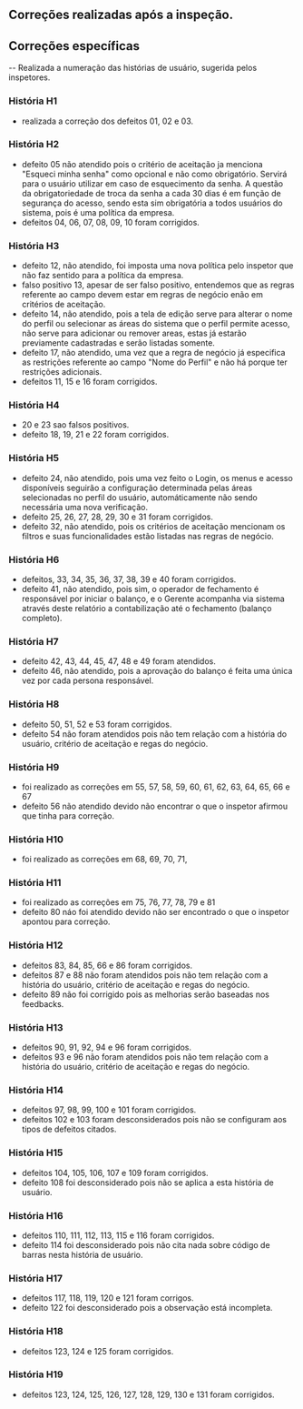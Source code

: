 ## Correções realizadas após a inspeção.

## Correções específicas
  -- Realizada a numeração das histórias de usuário, sugerida pelos inspetores.
  
### História H1
  - realizada a correção dos defeitos 01, 02 e 03.

### História H2
  - defeito 05 não atendido pois o critério de aceitação ja menciona "Esqueci minha senha" como opcional e não como obrigatório. Servirá para o usuário utilizar em caso de esquecimento da senha. A questão da obrigatoriedade de troca da senha a cada 30 dias é em função de segurança do acesso, sendo esta sim obrigatória a todos usuários do sistema, pois é uma política da empresa.
  - defeitos 04, 06, 07, 08, 09, 10 foram corrigidos.

### História H3
  - defeito 12, não atendido, foi imposta uma nova política pelo inspetor que não faz sentido para a política da empresa.
  - falso positivo 13, apesar de ser falso positivo, entendemos que as regras referente ao campo devem estar em regras de negócio enão em critérios de aceitação.
  - defeito 14, não atendido, pois a tela de edição serve para alterar o nome do perfil ou selecionar as áreas do sistema que o perfil permite acesso, não serve para adicionar ou remover areas, estas já estarão previamente cadastradas e serão listadas somente.
  - defeito 17, não atendido, uma vez que a regra de negócio já especifica as restrições referente ao campo "Nome do Perfil" e não há porque ter restrições adicionais.
  - defeitos 11, 15 e 16 foram corrigidos.

### História H4
  - 20 e 23 sao falsos positivos.
  - defeito 18, 19, 21 e 22 foram corrigidos.

### História H5
  - defeito 24, não atendido, pois uma vez feito o Login, os menus e acesso disponíveis seguirão a configuração determinada pelas áreas selecionadas no perfil do usuário, automáticamente não sendo necessária uma nova verificação.
  - defeito 25, 26, 27, 28, 29, 30 e 31 foram corrigidos.
  - defeito 32, não atendido, pois os critérios de aceitação mencionam os filtros e suas funcionalidades estão listadas nas regras de negócio.

### História H6
  - defeitos, 33, 34, 35, 36, 37, 38, 39 e 40 foram corrigidos.
  - defeito 41, não atendido, pois sim, o operador de fechamento é responsável por iniciar o balanço, e o Gerente acompanha via sistema através deste relatório a contabilização até o fechamento (balanço completo).

### História H7
  - defeito 42, 43, 44, 45, 47, 48 e 49 foram atendidos.
  - defeito 46, não atendido, pois a aprovação do balanço é feita uma única vez por cada persona responsável.

### História H8
- defeito 50, 51, 52 e 53 foram corrigidos.
- defeito 54 não foram atendidos pois não tem relação com a história do usuário, critério de aceitação e regas do negócio.

### História H9
- foi realizado as correções em 55, 57, 58, 59, 60, 61, 62, 63, 64, 65, 66 e 67
- defeito 56 não atendido devido não encontrar o que o inspetor afirmou que tinha para correção.

### História H10
- foi realizado as correções em 68, 69, 70, 71, 
### História H11
- foi realizado as correções em 75, 76, 77, 78, 79 e 81
- defeito 80 náo foi atendido devido não ser encontrado o que o inspetor apontou para correção.

### História H12
- defeitos 83, 84, 85, 66 e 86 foram corrigidos.
- defeitos 87 e 88  não foram atendidos pois não tem relação com a história do usuário, critério de aceitação e regas do negócio.
- defeito 89 não foi corrigido pois as melhorias serão baseadas nos feedbacks.

### História H13
- defeitos 90, 91, 92, 94 e 96 foram corrigidos.
- defeitos 93 e 96 não foram atendidos pois não tem relação com a história do usuário, critério de aceitação e regas do negócio.

### História H14
- defeitos 97, 98, 99, 100 e 101 foram corrigidos.
- defeitos 102 e 103 foram desconsiderados pois não se configuram aos tipos de defeitos citados.

### História H15
- defeitos 104, 105, 106, 107 e 109 foram corrigidos.
- defeito 108 foi desconsiderado pois não se aplica a esta história de usuário.

### História H16
- defeitos 110, 111, 112, 113, 115 e 116 foram corrigidos.
- defeito 114 foi desconsiderado pois não cita nada sobre código de barras nesta história de usuário.

### História H17
- defeitos 117, 118, 119, 120 e 121 foram corrigos.
- defeito 122 foi desconsiderado pois a observação está incompleta.

### História H18
- defeitos 123, 124 e 125 foram corrigidos.

### História H19
- defeitos 123, 124, 125, 126, 127, 128, 129, 130 e 131 foram corrigidos.
 
